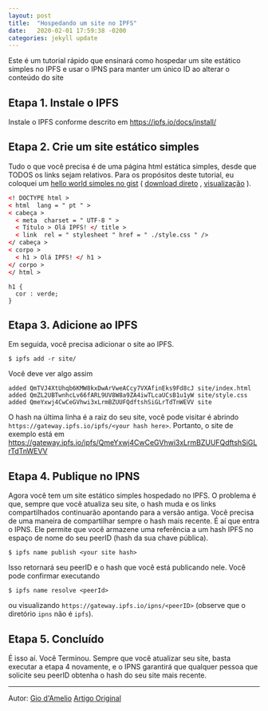 ```yaml
---
layout: post
title:  "Hospedando um site no IPFS"
date:   2020-02-01 17:59:38 -0200
categories: jekyll update
---
```


Este é um tutorial rápido que ensinará como hospedar um site estático simples no IPFS e usar o IPNS para manter um único ID ao alterar o conteúdo do site

## Etapa 1. Instale o IPFS

Instale o IPFS conforme descrito em https://ipfs.io/docs/install/

## Etapa 2. Crie um site estático simples

Tudo o que você precisa é de uma página html estática simples, desde que TODOS os links sejam relativos. Para os propósitos deste tutorial, eu coloquei um [hello world simples no gist](https://gist.github.com/giodamelio/7f01283fafdffee2ce2e) ( [download direto](https://gist.github.com/giodamelio/7f01283fafdffee2ce2e/archive/6c06c2e55e0d1932bfb013f806378e7fee07654b.zip) , [visualização](http://bl.ocks.org/giodamelio/raw/7f01283fafdffee2ce2e/) ).

```html
<! DOCTYPE html >
< html  lang = " pt " >
< cabeça >
  < meta  charset = " UTF-8 " >
  < Título > Olá IPFS! </ title >
  < link  rel = " stylesheet " href = " ./style.css " />
</ cabeça >
< corpo >
  < h1 > Olá IPFS! </ h1 >
</ corpo >
</ html >
```

```
h1 {
  cor : verde;
}
```

## Etapa 3. Adicione ao IPFS

Em seguida, você precisa adicionar o site ao IPFS.

```
$ ipfs add -r site/
```

Você deve ver algo assim

```
added QmTVJ4XtUhqb6KMW8kxDwArVweACcy7VXAfinEks9Fd8cJ site/index.html
added QmZL2UBTwnhcLv66fARL9UV8W8a9ZA4iwTLcaUCsB1u1yW site/style.css
added QmeYxwj4CwCeGVhwi3xLrmBZUUFQdftshSiGLrTdTnWEVV site
```

O hash na última linha é a raiz do seu site, você pode visitar é abrindo ```https://gateway.ipfs.io/ipfs/<your hash here>```. Portanto, o site de exemplo está em <https://gateway.ipfs.io/ipfs/QmeYxwj4CwCeGVhwi3xLrmBZUUFQdftshSiGLrTdTnWEVV>

## Etapa 4. Publique no IPNS

Agora você tem um site estático simples hospedado no IPFS. O problema é que, sempre que você atualiza seu site, o hash muda e os links compartilhados continuarão apontando para a versão antiga. Você precisa de uma maneira de compartilhar sempre o hash mais recente. É aí que entra o IPNS. Ele permite que você armazene uma referência a um hash IPFS no espaço de nome do seu peerID (hash da sua chave pública).

```
$ ipfs name publish <your site hash>
```

Isso retornará seu peerID e o hash que você está publicando nele. Você pode confirmar executando


```
$ ipfs name resolve <peerId>
```

ou visualizando ```https://gateway.ipfs.io/ipns/<peerID>``` (observe que o diretório ```ipns``` não é ```ipfs```).

## Etapa 5. Concluído

É isso aí. Você Terminou. Sempre que você atualizar seu site, basta executar a etapa 4 novamente, e o IPNS garantirá que qualquer pessoa que solicite seu peerID obtenha o hash do seu site mais recente.

---

Autor: [Gio d'Amelio](https://github.com/giodamelio)
[Artigo Original](https://ipfs.io/ipfs/QmdPtC3T7Kcu9iJg6hYzLBWR5XCDcYMY7HV685E3kH3EcS/2015/09/15/hosting-a-website-on-ipfs/)



  
  
